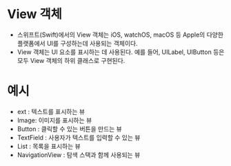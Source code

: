 # View 객체

- 스위프트(Swift)에서의 View 객체는 iOS, watchOS, macOS 등 Apple의 다양한 플랫폼에서 UI를 구성하는데 사용되는 객체이다.
- View 객체는 UI 요소를 표시하는 데 사용된다. 예를 들어, UILabel, UIButton 등은 모두 View 객체의 하위 클래스로 구현된다.

# 예시

- ext : 텍스트를 표시하는 뷰
- Image: 이미지를 표시하는 뷰
- Button : 클릭할 수 있는 버튼을 만드는 뷰
- TextField : 사용자가 텍스트를 입력할 수 있는 뷰
- List : 목록을 표시하는 뷰
- NavigationView : 탐색 스택과 함께 사용되는 뷰